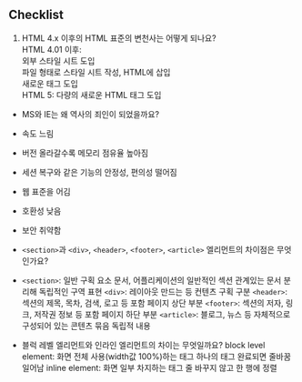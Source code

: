 ## Checklist

1. HTML 4.x 이후의 HTML 표준의 변천사는 어떻게 되나요?<br>
  HTML 4.01 이후:  
     외부 스타일 시트 도입   
     파일 형태로 스타일 시트 작성, HTML에 삽입  
     새로운 태그 도입  
  HTML 5: 다량의 새로운 HTML 태그 도입

* MS와 IE는 왜 역사의 죄인이 되었을까요?
 * 속도 느림
 * 버전 올라갈수록 메모리 점유율 높아짐
 * 세션 복구와 같은 기능의 안정성, 편의성 떨어짐
 * 웹 표준을 어김
 * 호환성 낮음
 * 보안 취약함

* `<section>`과 `<div>`, `<header>`, `<footer>`, `<article>` 엘리먼트의 차이점은 무엇인가요?
 * `<section>`: 일반 구획 요소 문서, 어플리케이션의 일반적인 섹션
             관계있는 문서 분리해 독립적인 구역 표현
`<div>`: 레이아웃 만드는 등 컨텐츠 구획 구분
`<header>`: 섹션의 제목, 목차, 검색, 로고 등 포함
            페이지 상단 부분
`<footer>`: 섹션의 저자, 링크, 저작권 정보 등 포함
            페이지 하단 부분
`<article>`: 블로그, 뉴스 등 자체적으로 구성되어 있는 콘텐츠 묶음
             독립적 내용
  
* 블럭 레벨 엘리먼트와 인라인 엘리먼트의 차이는 무엇일까요?
block level element: 화면 전체 사용(width값 100%)하는 태그
                     하나의 태그 완료되면 줄바꿈 일어남
inline element: 화면 일부 차지하는 태그
                줄 바꾸지 않고 한 행에 정렬
